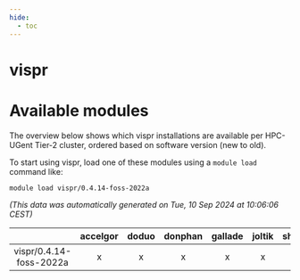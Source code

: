 ```yaml
---
hide:
  - toc
---
```


vispr
=====

# Available modules


The overview below shows which vispr installations are available per HPC-UGent Tier-2 cluster, ordered based on software version (new to old).

To start using vispr, load one of these modules using a `module load` command like:

```shell
module load vispr/0.4.14-foss-2022a
```

*(This data was automatically generated on Tue, 10 Sep 2024 at 10:06:06 CEST)*  

| |accelgor|doduo|donphan|gallade|joltik|shinx|skitty|
| :---: | :---: | :---: | :---: | :---: | :---: | :---: | :---: |
|vispr/0.4.14-foss-2022a|x|x|x|x|x|-|x|
